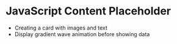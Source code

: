 # JavaScript Content Placeholder

- Creating a card with images and text
- Display gradient wave animation before showing data